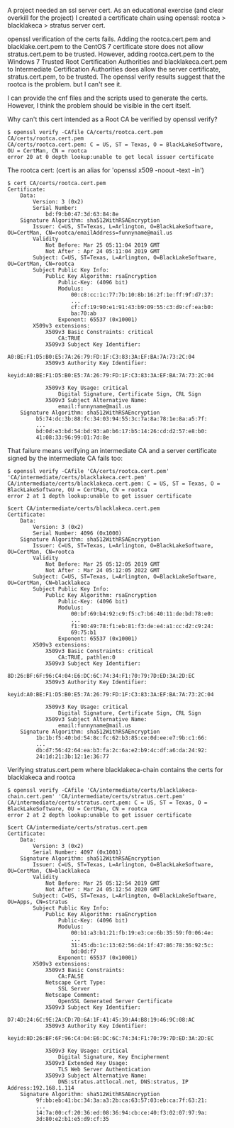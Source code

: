 A project needed an ssl server cert. As an educational exercise (and clear overkill for the project) I created a certificate chain using openssl: rootca > blacklakeca > stratus server cert.

openssl verification of the certs fails. Adding the rootca.cert.pem and blacklake.cert.pem to the CentOS 7 certificate store does not allow stratus.cert.pem to be trusted. However, adding rootca.cert.pem to the Windows 7 Trusted Root Certification Authorities and blacklakeca.cert.pem to Intermediate Certification Authorities does allow the server certificate, stratus.cert.pem, to be trusted. The openssl verify results suggest that the rootca is the problem. but I can't see it.

I can provide the cnf files and the scripts used to generate the certs. However, I think the problem should be visible in the cert itself.

Why can't this cert intended as a Root CA be verified by openssl verify?
```
$ openssl verify -CAfile CA/certs/rootca.cert.pem CA/certs/rootca.cert.pem
CA/certs/rootca.cert.pem: C = US, ST = Texas, O = BlackLakeSoftware, OU = CertMan, CN = rootca
error 20 at 0 depth lookup:unable to get local issuer certificate
```
The rootca cert: (cert is an alias for 'openssl x509 -noout -text -in')
```
$ cert CA/certs/rootca.cert.pem
Certificate:
    Data:
        Version: 3 (0x2)
        Serial Number:
            bd:f9:b0:47:3d:63:84:8e
    Signature Algorithm: sha512WithRSAEncryption
        Issuer: C=US, ST=Texas, L=Arlington, O=BlackLakeSoftware, OU=CertMan, CN=rootca/emailAddress=funnyname@mail.us
        Validity
            Not Before: Mar 25 05:11:04 2019 GMT
            Not After : Apr 24 05:11:04 2019 GMT
        Subject: C=US, ST=Texas, L=Arlington, O=BlackLakeSoftware, OU=CertMan, CN=rootca
        Subject Public Key Info:
            Public Key Algorithm: rsaEncryption
                Public-Key: (4096 bit)
                Modulus:
                    00:c8:cc:1c:77:7b:10:8b:16:2f:1e:ff:9f:d7:37:
                    ...
                    cf:cf:19:90:e1:91:43:b9:09:55:c3:d9:cf:ea:b0:
                    ba:70:ab
                Exponent: 65537 (0x10001)
        X509v3 extensions:
            X509v3 Basic Constraints: critical
                CA:TRUE
            X509v3 Subject Key Identifier:
                A0:BE:F1:D5:B0:E5:7A:26:79:FD:1F:C3:83:3A:EF:BA:7A:73:2C:04
            X509v3 Authority Key Identifier:
                keyid:A0:BE:F1:D5:B0:E5:7A:26:79:FD:1F:C3:83:3A:EF:BA:7A:73:2C:04

            X509v3 Key Usage: critical
                Digital Signature, Certificate Sign, CRL Sign
            X509v3 Subject Alternative Name:
                email:funnyname@mail.us
    Signature Algorithm: sha512WithRSAEncryption
         b5:74:dc:3b:88:fc:34:03:94:55:3c:7a:8a:78:1e:8a:a5:7f:
         ...
         bd:0d:e3:bd:54:bd:93:a0:b6:17:b5:14:26:cd:d2:57:e8:b0:
         41:08:33:96:99:01:7d:8e
```

That failure means verifying an intermediate CA and a server certificate signed by the intermediate CA fails too:
```
$ openssl verify -CAfile 'CA/certs/rootca.cert.pem' 'CA/intermediate/certs/blacklakeca.cert.pem'
CA/intermediate/certs/blacklakeca.cert.pem: C = US, ST = Texas, O = BlackLakeSoftware, OU = CertMan, CN = rootca
error 2 at 1 depth lookup:unable to get issuer certificate
```

```
$cert CA/intermediate/certs/blacklakeca.cert.pem
Certificate:
    Data:
        Version: 3 (0x2)
        Serial Number: 4096 (0x1000)
    Signature Algorithm: sha512WithRSAEncryption
        Issuer: C=US, ST=Texas, L=Arlington, O=BlackLakeSoftware, OU=CertMan, CN=rootca
        Validity
            Not Before: Mar 25 05:12:05 2019 GMT
            Not After : Mar 24 05:12:05 2022 GMT
        Subject: C=US, ST=Texas, L=Arlington, O=BlackLakeSoftware, OU=CertMan, CN=blacklakeca
        Subject Public Key Info:
            Public Key Algorithm: rsaEncryption
                Public-Key: (4096 bit)
                Modulus:
                    00:bf:69:b4:92:c9:f5:c7:b6:40:11:de:bd:78:e0:
                    ...
                    f1:90:49:78:f1:eb:81:f3:de:e4:a1:cc:d2:c9:24:
                    69:75:b1
                Exponent: 65537 (0x10001)
        X509v3 extensions:
            X509v3 Basic Constraints: critical
                CA:TRUE, pathlen:0
            X509v3 Subject Key Identifier:
                8D:26:BF:6F:96:C4:04:E6:DC:6C:74:34:F1:70:79:7D:ED:3A:2D:EC
            X509v3 Authority Key Identifier:
                keyid:A0:BE:F1:D5:B0:E5:7A:26:79:FD:1F:C3:83:3A:EF:BA:7A:73:2C:04

            X509v3 Key Usage: critical
                Digital Signature, Certificate Sign, CRL Sign
            X509v3 Subject Alternative Name:
                email:funnyname@mail.us
    Signature Algorithm: sha512WithRSAEncryption
         1b:1b:f5:40:bd:54:8c:fc:62:b3:85:ce:0d:ee:e7:9b:c1:66:
         ...
         db:d7:56:42:64:ea:b3:fa:2c:6a:e2:b9:4c:df:a6:da:24:92:
         24:1d:21:3b:12:1e:36:77
```

Verifying stratus.cert.pem where blacklakeca-chain contains the certs for blacklakeca and rootca
```
$ openssl verify -CAfile 'CA/intermediate/certs/blacklakeca-chain.cert.pem' 'CA/intermediate/certs/stratus.cert.pem'
CA/intermediate/certs/stratus.cert.pem: C = US, ST = Texas, O = BlackLakeSoftware, OU = CertMan, CN = rootca
error 2 at 2 depth lookup:unable to get issuer certificate
```

```
$cert CA/intermediate/certs/stratus.cert.pem
Certificate:
    Data:
        Version: 3 (0x2)
        Serial Number: 4097 (0x1001)
    Signature Algorithm: sha512WithRSAEncryption
        Issuer: C=US, ST=Texas, L=Arlington, O=BlackLakeSoftware, OU=CertMan, CN=blacklakeca
        Validity
            Not Before: Mar 25 05:12:54 2019 GMT
            Not After : Mar 24 05:12:54 2020 GMT
        Subject: C=US, ST=Texas, L=Arlington, O=BlackLakeSoftware, OU=Apps, CN=stratus
        Subject Public Key Info:
            Public Key Algorithm: rsaEncryption
                Public-Key: (4096 bit)
                Modulus:
                    00:b1:a3:b1:21:fb:19:e3:ce:6b:35:59:f0:06:4e:
                    ...
                    31:45:db:1c:13:62:56:d4:1f:47:86:78:36:92:5c:
                    bd:0d:f7
                Exponent: 65537 (0x10001)
        X509v3 extensions:
            X509v3 Basic Constraints:
                CA:FALSE
            Netscape Cert Type:
                SSL Server
            Netscape Comment:
                OpenSSL Generated Server Certificate
            X509v3 Subject Key Identifier:
                D7:4D:24:6C:9E:2A:CD:7D:6A:1F:41:45:39:A4:B8:19:46:9C:08:AC
            X509v3 Authority Key Identifier:
                keyid:8D:26:BF:6F:96:C4:04:E6:DC:6C:74:34:F1:70:79:7D:ED:3A:2D:EC

            X509v3 Key Usage: critical
                Digital Signature, Key Encipherment
            X509v3 Extended Key Usage:
                TLS Web Server Authentication
            X509v3 Subject Alternative Name:
                DNS:stratus.attlocal.net, DNS:stratus, IP Address:192.168.1.114
    Signature Algorithm: sha512WithRSAEncryption
         9f:bb:eb:41:bc:34:3a:a3:2b:ca:63:57:03:eb:ca:7f:63:21:
         ...
         14:7a:00:cf:20:36:ed:08:36:94:cb:ce:40:f3:02:07:97:9a:
         3d:80:e2:b1:e5:d9:cf:35
```

